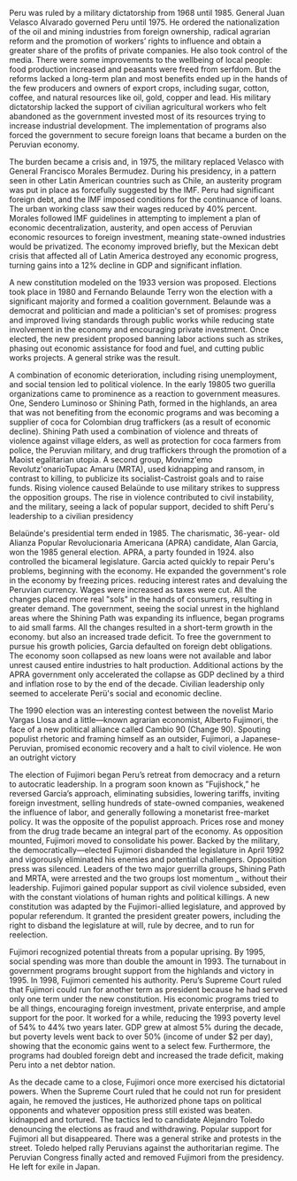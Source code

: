 Peru was ruled by a military dictatorship from 1968 until 1985. General Juan Velasco Alvarado governed Peru until 1975. He ordered the nationalization of the oil and mining industries from foreign ownership, radical agrarian reform and the promotion of workers’ rights to influence and obtain a greater share of the profits of private companies. He also took control of the media. There were some improvements to the wellbeing of local people: food production increased and peasants were freed from serfdom. But the reforms lacked a long-term plan and most benefits ended up in the hands of the few producers and owners of export crops, including sugar, cotton, coffee, and natural resources like oil, gold, copper and lead. His military dictatorship lacked the support of civilian agricultural workers who felt abandoned as the government invested most of its resources trying to increase industrial development. The implementation of programs also forced the government to secure foreign loans that became a burden on the Peruvian economy.

The burden became a crisis and, in 1975, the military replaced Velasco with General Francisco Morales Bermudez. During his presidency, in a pattern seen in other Latin American countries such as Chile, an austerity program was put in place as forcefully suggested by the IMF. Peru had significant foreign debt, and the IMF imposed conditions for the continuance of loans. The urban working class saw their wages reduced by 40% percent. Morales followed IMF guidelines in attempting to implement a plan of economic decentralization, austerity, and open access of Peruvian economic resources to foreign investment, meaning state-owned industries would be privatized. The economy improved briefly, but the Mexican debt crisis that affected all of Latin America destroyed any economic progress, turning gains into a 12% decline in GDP and significant inflation.

A new constitution modeled on the 1933 version was proposed. Elections took place in 1980 and Fernando Belaunde Terry won the election with a significant majority and formed a coalition government. Belaunde was a democrat and politician and made a politician's set of promises: progress and improved living standards through public works while reducing state involvement in the economy and encouraging private investment. Once elected, the new president proposed banning labor actions such as strikes, phasing out economic assistance for food and fuel, and cutting public works projects. A general strike was the result. 

A combination of economic deterioration, including rising unemployment, and social tension led to political violence. In the early 19805 two guerilla organizations came to prominence as a reaction to government measures. One, Sendero Luminoso or Shining Path, formed in the highlands, an area that was not benefiting from the economic programs and was becoming a supplier of coca for Colombian drug traffickers (as a result of economic decline). Shining Path used a combination of violence and threats of violence against village elders, as well as protection for coca farmers from police, the Peruvian military, and drug traffickers through the promotion of a Maoist egalitarian utopia. A second group, Movimz'emo Revolutz'onarioTupac Amaru (MRTA), used kidnapping and ransom, in contrast to killing, to publicize its socialist-Castroist goals and to raise funds. Rising violence caused Belaünde to use military strikes to suppress the opposition groups. The rise in violence contributed to civil instability, and the military, seeing a lack of popular support, decided to shift Peru's leadership to a civilian presidency

Belaünde's presidential term ended in 1985. The charismatic, 36-year- old Alianza Popular Revolucionaria Americana (APRA) candidate, Alan Garcia, won the 1985 general election. APRA, a party founded in 1924. also controlled the bicameral legislature. Garcia acted quickly to repair Peru's problems, beginning with the economy. He expanded the government's role in the economy by freezing prices. reducing interest rates and devaluing the Peruvian currency. Wages were increased as taxes were cut. All the changes placed more real "sols" in the hands of consumers, resulting in greater demand. The government, seeing the social unrest in the highland areas where the Shining Path was expanding its influence, began programs to aid small farms. All the changes resulted in a short-term growth in the economy. but also an increased trade deficit. To free the government to pursue his growth policies, Garcia defaulted on foreign debt obligations. The economy soon collapsed as new loans were not available and labor unrest caused entire industries to halt production. Additional actions by the APRA government only accelerated the collapse as GDP declined by a third and inflation rose to by the end of the decade. Civilian leadership only seemed to accelerate Perü's social and economic decline.

The 1990 election was an interesting contest between the novelist Mario Vargas Llosa and a little—known agrarian economist, Alberto Fujimori, the face of a new political alliance called Cambio 90 (Change 90). Spouting populist rhetoric and framing himself as an outsider, Fujimori, a Japanese-Peruvian, promised economic recovery and a halt to civil violence. He won an outright victory

The election of Fujimori began Peru’s retreat from democracy and a return to autocratic leadership. In a program soon known as ”Fujishock,” he reversed Garcia’s approach, eliminating subsidies, lowering tariffs, inviting foreign investment, selling hundreds of state-owned companies, weakened the influence of labor, and generally following a monetarist free-market policy. It was the opposite of the populist approach. Prices rose and money from the drug trade became an integral part of the economy. As opposition mounted, Fujimori moved to consolidate his power. Backed by the military, the democratically—elected Fujimori disbanded the legislature in April 1992 and vigorously eliminated his enemies and potential challengers. Opposition press was silenced. Leaders of the two major guerrilla groups, Shining Path and MRTA, were arrested and the two groups lost momentum _ without their leadership. Fujimori gained popular support as civil violence subsided,  even with the constant violations of human rights and political killings. A new constitution was adapted by the Fujimori-allied legislature, and approved by popular referendum. It granted the president greater powers, including the right to disband the legislature at will, rule by decree, and to run for reelection. 

Fujimori recognized potential threats from a popular uprising. By 1995, social spending was more than double the amount in 1993. The turnabout in government programs brought support from the highlands and victory in 1995. In 1998, Fujimori cemented his authority. Peru’s Supreme Court ruled that Fujimori could run for another term as president because he had served only one term under the new constitution. His economic programs tried to be all things, encouraging foreign investment, private enterprise, and ample support for the poor. It worked for a while, reducing the 1993 poverty level of 54% to 44% two years later. GDP grew at almost 5% during the decade, but poverty levels went back to over 50% (income of under $2 per day), showing that the economic gains went to a select few. Furthermore, the programs had doubled foreign debt and increased the trade deficit, making Peru into a net debtor nation. 

As the decade came to a close, Fujimori once more exercised his dictatorial powers. When the Supreme Court ruled that he could not run for president again, he removed the justices, He authorized phone taps on political opponents and whatever opposition press still existed was beaten. kidnapped and tortured. The tactics led to candidate Alejandro Toledo denouncing the elections as fraud and withdrawing. Popular support for Fujimori all but disappeared. There was a general strike and protests in the street. Toledo helped rally Peruvians against the authoritarian regime. The Peruvian Congress finally acted and removed Fujimori from the presidency. He left for exile in Japan.

